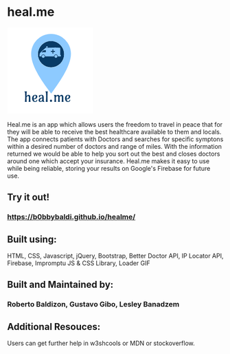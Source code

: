 
# heal.me

![logo](assets/images/2a32a7eb-1506-468b-a3bf-bb2798051cb4.png)

Heal.me is an app which allows users the freedom to travel in peace that for they will be able to receive the best healthcare available to them and locals. The app connects patients with Doctors and searches for specific symptons within a desired number of doctors and range of miles. With the information returned we would be able to help you sort out the best and closes doctors around one which accept your insurance. Heal.me makes it easy to use while being reliable, storing your results on Google's Firebase for future use. 

## Try it out!

### https://b0bbybaldi.github.io/healme/

## Built using:

HTML, CSS, Javascript, jQuery, Bootstrap, Better Doctor API, IP Locator API, Firebase, Impromptu JS & CSS Library, Loader GIF

## Built and Maintained by:

### Roberto Baldizon, Gustavo Gibo, Lesley Banadzem

## Additional Resouces:
Users can get further help in w3shcools or MDN or stockoverflow.

